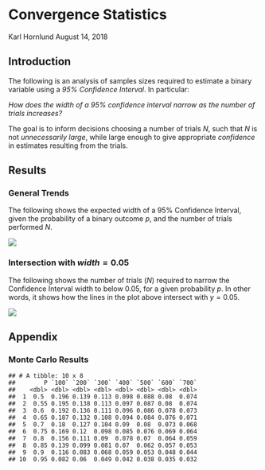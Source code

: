 Convergence Statistics
================
Karl Hornlund
August 14, 2018

Introduction
------------

The following is an analysis of samples sizes required to estimate a binary variable using a *95% Confidence Interval*. In particular:

*How does the width of a 95% confidence interval narrow as the number of trials increases?*

The goal is to inform decisions choosing a number of trials *N*, such that *N* is not *unnecessarily large*, while large enough to give appropriate *confidence* in estimates resulting from the trials.

Results
-------

### General Trends

The following shows the expected width of a 95% Confidence Interval, given the probability of a binary outcome *p*, and the number of trials performed *N*.

![](README_files/figure-markdown_github/plot01-1.png)

### Intersection with *w**i**d**t**h* = 0.05

The following shows the number of trials (*N*) required to narrow the Confidence Interval width to below 0.05, for a given probability *p*. In other words, it shows how the lines in the plot above intersect with *y* = 0.05.

![](README_files/figure-markdown_github/plot02-1.png)

Appendix
--------

### Monte Carlo Results

    ## # A tibble: 10 x 8
    ##        P `100` `200` `300` `400` `500` `600` `700`
    ##    <dbl> <dbl> <dbl> <dbl> <dbl> <dbl> <dbl> <dbl>
    ##  1  0.5  0.196 0.139 0.113 0.098 0.088 0.08  0.074
    ##  2  0.55 0.195 0.138 0.113 0.097 0.087 0.08  0.074
    ##  3  0.6  0.192 0.136 0.111 0.096 0.086 0.078 0.073
    ##  4  0.65 0.187 0.132 0.108 0.094 0.084 0.076 0.071
    ##  5  0.7  0.18  0.127 0.104 0.09  0.08  0.073 0.068
    ##  6  0.75 0.169 0.12  0.098 0.085 0.076 0.069 0.064
    ##  7  0.8  0.156 0.111 0.09  0.078 0.07  0.064 0.059
    ##  8  0.85 0.139 0.099 0.081 0.07  0.062 0.057 0.053
    ##  9  0.9  0.116 0.083 0.068 0.059 0.053 0.048 0.044
    ## 10  0.95 0.082 0.06  0.049 0.042 0.038 0.035 0.032
